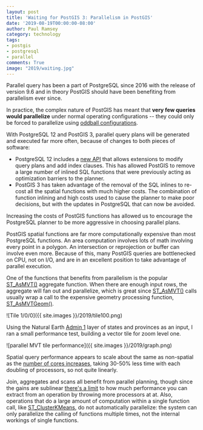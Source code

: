 ```yaml
---
layout: post
title: 'Waiting for PostGIS 3: Parallelism in PostGIS'
date: '2019-08-19T00:00:00-08:00'
author: Paul Ramsey
category: technology
tags:
- postgis
- postgresql
- parallel
comments: True
image: "2019/waiting.jpg"
---
```


Parallel query has been a part of PostgreSQL since 2016 with the release of version 9.6 and in theory PostGIS should have been benefiting from parallelism ever since.

In practice, the complex nature of PostGIS has meant that **very few queries would parallelize** under normal operating configurations -- they could only be forced to parallelize using [oddball configurations](http://blog.cleverelephant.ca/2016/03/parallel-postgis.html). 

With PostgreSQL 12 and PostGIS 3, parallel query plans will be generated and executed far more often, because of changes to both pieces of software:

* PostgreSQL 12 includes a [new API](https://github.com/postgres/postgres/blob/fe9b7b2fe5973309c0a5f7d9240dde91aeeb94aa/src/include/nodes/supportnodes.h) that allows extensions to modify query plans and add index clauses. This has allowed PostGIS to remove a large number of inlined SQL functions that were previously acting as optimization barriers to the planner.
* PostGIS 3 has taken advantage of the removal of the SQL inlines to re-cost all the spatial functions with much higher costs. The combination of function inlining and high costs used to cause the planner to make poor decisions, but with the updates in PostgreSQL that can now be avoided.

Increasing the costs of PostGIS functions has allowed us to encourage the PostgreSQL planner to be more aggressive in choosing parallel plans. 

PostGIS spatial functions are far more computationally expensive than most PostgreSQL functions. An area computation involves lots of math involving every point in a polygon. An intersection or reprojection or buffer can involve even more. Because of this, many PostGIS queries are bottlenecked on CPU, not on I/O, and are in an excellent position to take advantage of parallel execution.

One of the functions that benefits from parallelism is the popular [ST_AsMVT()](https://postgis.net/docs/ST_AsMVT.html) aggregate function. When there are enough input rows, the aggregate will fan out and parallelize, which is great since [ST_AsMVT()](https://postgis.net/docs/ST_AsMVT.html) calls usually wrap a call to the expensive geometry processing function, [ST_AsMVTGeom()](https://postgis.net/docs/ST_AsMVTGeom.html).

![Tile 1/0/0]({{ site.images }}/2019/tile100.png)

Using the Natural Earth [Admin 1](https://www.naturalearthdata.com/downloads/10m-cultural-vectors/10m-admin-1-states-provinces/) layer of states and provinces as an input, I ran a small performance test, building a vector tile for zoom level one. 

![parallel MVT tile performance]({{ site.images }}/2019/graph.png)

Spatial query performance appears to scale about the same as non-spatial as the [number of cores increases](https://blog.rustprooflabs.com/2018/02/pg10_parallel_queries), taking 30-50% less time with each doubling of processors, so not quite linearly.

Join, aggregates and scans all benefit from parallel planning, though since the gains are sublinear [there's a limit](http://blog.cleverelephant.ca/2019/06/parallel-postgis-4b.html) to how much performance you can extract from an operation by throwing more processors at at.  Also, operations that do a large amount of computation within a single function call, like [ST_ClusterKMeans](https://postgis.net/docs/ST_ClusterKMeans.html), do not automatically parallelize: the system can only parallelize the calling of functions multiple times, not the internal workings of single functions.


